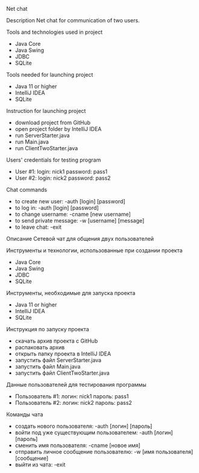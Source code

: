 Net chat

Description
Net chat for communication of two users.

Tools and technologies used in project
- Java Core
- Java Swing
- JDBC
- SQLite

Tools needed for launching project
- Java 11 or higher
- IntelliJ IDEA
- SQLite 

Instruction for launching project
- download project from GitHub
- open project folder by IntelliJ IDEA
- run ServerStarter.java
- run Main.java
- run ClientTwoStarter.java

Users' credentials for testing program
- User #1: login: nick1 password: pass1  
- User #2: login: nick2 password: pass2

Chat commands
- to create new user: -auth [login] [password]
- to log in: -auth [login] [password]
- to change username: -cname [new username]
- to send private message: -w [username] [message]
- to leave chat: -exit


Описание
Сетевой чат для общения двух пользователей

Инструменты и технологии, использованные при создании проекта
- Java Core
- Java Swing
- JDBC
- SQLite

Инструменты, необходимые для запуска проекта
- Java 11 or higher
- IntelliJ IDEA
- SQLite

Инструкция по запуску проекта
- скачать архив проекта с GitHub
- распаковать архив
- открыть папку проекта в IntelliJ IDEA
- запустить файл ServerStarter.java
- запустить файл Main.java
- запустить файл ClientTwoStarter.java

Данные пользователей для тестирования программы
- Пользователь #1: логин: nick1 пароль: pass1  
- Пользователь #2: логин: nick2 пароль: pass2

Команды чата
- создать нового пользователя: -auth [логин] [пароль]
- войти под уже существующим пользователем: -auth [логин] [пароль]
- сменить имя пользователя: -cname [новое имя]
- отправить личное сообщение пользователю: -w [имя пользователя] [сообщение]
- выйти из чата: -exit
